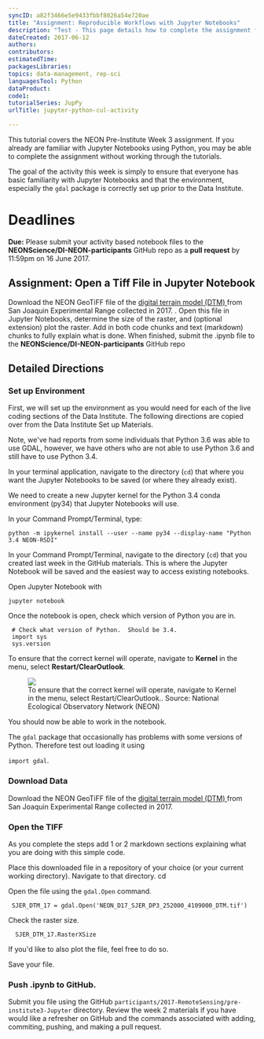 ```yaml
---
syncID: a82f3466e5e9433fbbf8026a54e720ae
title: "Assignment: Reproducible Workflows with Jupyter Notebooks"
description: "Test - This page details how to complete the assignment for pre-Institute week 3 on documenting your code with Jupyter Notebooks."
dateCreated: 2017-06-12
authors:
contributors:
estimatedTime:
packagesLibraries:
topics: data-management, rep-sci
languagesTool: Python
dataProduct:
code1:
tutorialSeries: JupPy
urlTitle: jupyter-python-cul-activity

---
```


This tutorial covers the NEON Pre-Institute Week 3 assignment. If you already
are familiar with Jupyter Notebooks using Python, you may be able to complete the
assignment without working through the tutorials.

The goal of the activity this week is simply to ensure that everyone has basic
familiarity with Jupyter Notebooks and that the environment, especially the
`gdal` package is correctly set up prior to the Data Institute.

<div id="ds-objectives" markdown="1">

# Deadlines
**Due:** Please submit your activity based notebook files to the
**NEONScience/DI-NEON-participants** GitHub repo as a **pull request**
by 11:59pm on 16 June 2017.

</div>

## Assignment: Open a Tiff File in Jupyter Notebook

Download the NEON GeoTiFF file of the
<a href="https://neondata.sharefile.com/d-s9297db4154a4dceb"> digital terrain model (DTM) </a>
from San Joaquin Experimental Range collected in 2017.
.
Open this file in Jupyter Notebooks, determine the size of the raster, and
(optional extension) plot the raster. Add in both code chunks and text (markdown) chunks
to fully explain what is done.
When finished, submit the .ipynb file to the
**NEONScience/DI-NEON-participants** GitHub repo

## Detailed Directions

### Set up Environment

First, we will set up the environment as you would need for each of the live
coding sections of the Data Institute. The following directions are copied over
from the Data Institute Set up Materials.

Note, we've had reports from some individuals that Python 3.6 was able to use
GDAL, however, we have others who are not able to use Python 3.6 and still have
to use Python 3.4.

In your terminal application, navigate to the directory (`cd`) that where you
want the Jupyter Notebooks to be saved (or where they already exist).

We need to create a new Jupyter kernel for the Python 3.4 conda environment
(py34) that Jupyter Notebooks will use.

In your Command Prompt/Terminal, type:

`python -m ipykernel install --user --name py34 --display-name "Python 3.4 NEON-RSDI"`

In your Command Prompt/Terminal, navigate to the directory (`cd`) that you
created last week in the GitHub materials. This is where the Jupyter Notebook
will be saved and the easiest way to access existing notebooks.

Open Jupyter Notebook with

`jupyter notebook`

Once the notebook is open, check which version of Python you are in.

	 # Check what version of Python.  Should be 3.4.
	 import sys
	 sys.version

To ensure that the correct kernel will operate, navigate to **Kernel** in the menu,
select **Restart/ClearOutlook**.

 <figure>
	<a href="https://raw.githubusercontent.com/NEONScience/NEON-Data-Skills/dev-aten/graphics/pre-institute-content/pre-institute3-jupPy/jupPy-kernel.png">
	<img src="https://raw.githubusercontent.com/NEONScience/NEON-Data-Skills/dev-aten/graphics/pre-institute-content/pre-institute3-jupPy/jupPy-kernel.png"></a>
	<figcaption> To ensure that the correct kernel will operate, navigate to
	Kernel in the menu, select Restart/ClearOutlook..
	Source: National Ecological Observatory Network (NEON)
	</figcaption>
</figure>


You should now be able to work in the notebook.

The `gdal` package that occasionally has problems with some versions of Python.
Therefore test out loading it using

`import gdal`.

### Download Data

Download the NEON GeoTiFF file of the
<a href="https://neondata.sharefile.com/d-s9297db4154a4dceb"> digital terrain model (DTM) </a>
from San Joaquin Experimental Range collected in 2017.

### Open the TIFF

As you complete the steps add 1 or 2 markdown sections explaining what you are
doing with this simple code.


Place this downloaded file in a repository of your choice (or your current
working directory). Navigate to that directory.
	 cd <file-path-here>

Open the file using the `gdal.Open` command.

	 SJER_DTM_17 = gdal.Open('NEON_D17_SJER_DP3_252000_4109000_DTM.tif')

Check the raster size.

	  SJER_DTM_17.RasterXSize

If you'd like to also plot the file, feel free to do so.

Save your file.


### Push .ipynb to GitHub.

Submit you file using the GitHub `participants/2017-RemoteSensing/pre-institute3-Jupyter`
directory. Review the week 2 materials if you have would like a refresher on
GitHub and the commands associated with adding, commiting, pushing, and making
a pull request.


